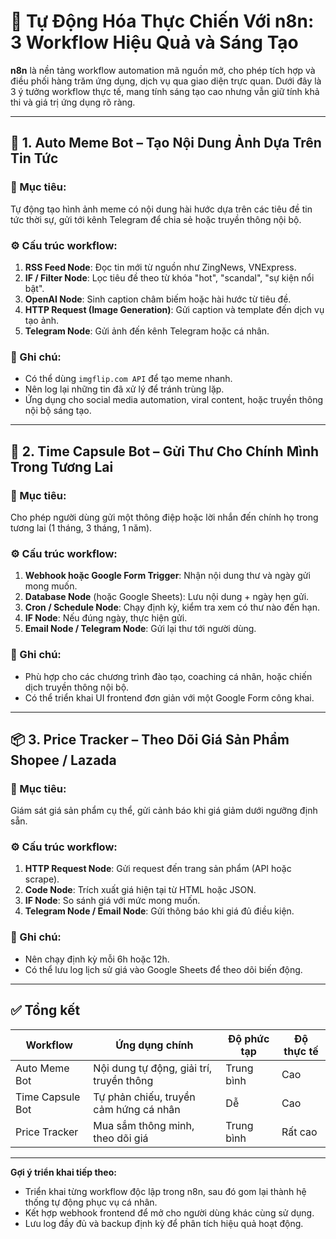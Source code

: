 # 🔧 Tự Động Hóa Thực Chiến Với n8n: 3 Workflow Hiệu Quả và Sáng Tạo

**n8n** là nền tảng workflow automation mã nguồn mở, cho phép tích hợp và điều phối hàng trăm ứng dụng, dịch vụ qua giao diện trực quan. Dưới đây là 3 ý tưởng workflow thực tế, mang tính sáng tạo cao nhưng vẫn giữ tính khả thi và giá trị ứng dụng rõ ràng.

---

## 📸 1. Auto Meme Bot – Tạo Nội Dung Ảnh Dựa Trên Tin Tức

### 🎯 Mục tiêu:
Tự động tạo hình ảnh meme có nội dung hài hước dựa trên các tiêu đề tin tức thời sự, gửi tới kênh Telegram để chia sẻ hoặc truyền thông nội bộ.

### ⚙️ Cấu trúc workflow:
1. **RSS Feed Node**: Đọc tin mới từ nguồn như ZingNews, VNExpress.
2. **IF / Filter Node**: Lọc tiêu đề theo từ khóa "hot", "scandal", "sự kiện nổi bật".
3. **OpenAI Node**: Sinh caption châm biếm hoặc hài hước từ tiêu đề.
4. **HTTP Request (Image Generation)**: Gửi caption và template đến dịch vụ tạo ảnh.
5. **Telegram Node**: Gửi ảnh đến kênh Telegram hoặc cá nhân.

### 🧠 Ghi chú:
- Có thể dùng `imgflip.com API` để tạo meme nhanh.
- Nên log lại những tin đã xử lý để tránh trùng lặp.
- Ứng dụng cho social media automation, viral content, hoặc truyền thông nội bộ sáng tạo.

---

## 🔁 2. Time Capsule Bot – Gửi Thư Cho Chính Mình Trong Tương Lai

### 🎯 Mục tiêu:
Cho phép người dùng gửi một thông điệp hoặc lời nhắn đến chính họ trong tương lai (1 tháng, 3 tháng, 1 năm).

### ⚙️ Cấu trúc workflow:
1. **Webhook hoặc Google Form Trigger**: Nhận nội dung thư và ngày gửi mong muốn.
2. **Database Node** (hoặc Google Sheets): Lưu nội dung + ngày hẹn gửi.
3. **Cron / Schedule Node**: Chạy định kỳ, kiểm tra xem có thư nào đến hạn.
4. **IF Node**: Nếu đúng ngày, thực hiện gửi.
5. **Email Node / Telegram Node**: Gửi lại thư tới người dùng.

### 🧠 Ghi chú:
- Phù hợp cho các chương trình đào tạo, coaching cá nhân, hoặc chiến dịch truyền thông nội bộ.
- Có thể triển khai UI frontend đơn giản với một Google Form công khai.

---

## 📦 3. Price Tracker – Theo Dõi Giá Sản Phẩm Shopee / Lazada

### 🎯 Mục tiêu:
Giám sát giá sản phẩm cụ thể, gửi cảnh báo khi giá giảm dưới ngưỡng định sẵn.

### ⚙️ Cấu trúc workflow:
1. **HTTP Request Node**: Gửi request đến trang sản phẩm (API hoặc scrape).
2. **Code Node**: Trích xuất giá hiện tại từ HTML hoặc JSON.
3. **IF Node**: So sánh giá với mức mong muốn.
4. **Telegram Node / Email Node**: Gửi thông báo khi giá đủ điều kiện.

### 🧠 Ghi chú:
- Nên chạy định kỳ mỗi 6h hoặc 12h.
- Có thể lưu log lịch sử giá vào Google Sheets để theo dõi biến động.

---

## ✅ Tổng kết

| Workflow             | Ứng dụng chính                     | Độ phức tạp | Độ thực tế |
|----------------------|-------------------------------------|-------------|-------------|
| Auto Meme Bot        | Nội dung tự động, giải trí, truyền thông | Trung bình   | Cao         |
| Time Capsule Bot     | Tự phản chiếu, truyền cảm hứng cá nhân | Dễ          | Cao         |
| Price Tracker        | Mua sắm thông minh, theo dõi giá   | Trung bình   | Rất cao     |

---

**Gợi ý triển khai tiếp theo:**  
- Triển khai từng workflow độc lập trong n8n, sau đó gom lại thành hệ thống tự động phục vụ cá nhân.  
- Kết hợp webhook frontend để mở cho người dùng khác cùng sử dụng.  
- Lưu log đầy đủ và backup định kỳ để phân tích hiệu quả hoạt động.
